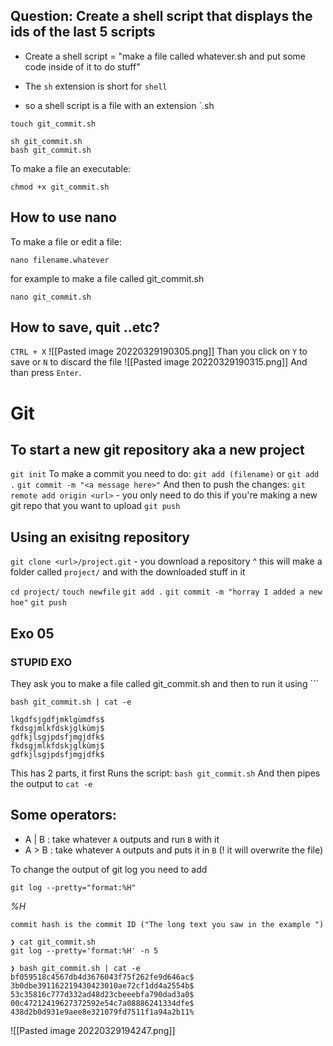 ## Question:  Create a shell script that displays the ids of the last 5 scripts

- Create a shell script = "make a file called whatever.sh and put some code inside of it to do stuff" 

- The `sh` extension is short for `shell`
- so a shell script is a file with an extension `.sh


```
touch git_commit.sh
```


```
sh git_commit.sh
bash git_commit.sh
```

To make a file an executable: 
```
chmod +x git_commit.sh
```



## How to use nano

To make a file or edit a file: 

```
nano filename.whatever
```

for example to make a file called git_commit.sh

```
nano git_commit.sh
```

## How to save, quit ..etc?
`CTRL + X`
![[Pasted image 20220329190305.png]]
Than you click on `Y` to save or `N` to discard the file
![[Pasted image 20220329190315.png]]
And than press `Enter`.


# Git


## To start a new git repository aka a new project
`git init`
To make a commit you need to do:
`git add (filename)` or `git add .` 
`git commit -m "<a message here>"`
And then to push the changes:
`git remote add origin <url>` - you only need to do this if you're making a new git repo that you want to upload
`git push`


## Using an exisitng repository
`git clone <url>/project.git` - you download a repository
^ this will make a folder called `project/` and with the downloaded stuff in it

`cd project/`
`touch newfile`
`git add .`
`git commit -m "horray I added a new hoe"`
`git push`



## Exo 05
### STUPID EXO
They ask you to make a file called git_commit.sh
and then to run it using ```

```
bash git_commit.sh | cat -e

lkgdfsjgdfjmklgùmdfs$
fkdsgjmlkfdskjglkùmj$
gdfkjlsgjpdsfjmgjdfk$
fkdsgjmlkfdskjglkùmj$
gdfkjlsgjpdsfjmgjdfk$
```

This has 2 parts, it first
Runs the script: `bash git_commit.sh`
And then pipes the output to `cat -e`

## Some operators: 
- A | B : take whatever `A` outputs and run `B` with it
- A > B : take whatever `A` outputs and puts it in `B` (! it will overwrite the file)

To change the output of git log you need to add

```
git log --pretty="format:%H"
```

  
[](https://git-scm.com/docs/git-log#Documentation/git-log.txt-emHem)_%H_

    commit hash is the commit ID ("The long text you saw in the example ")

[](https://git-scm.com/docs/git-log#Documentation/git-log.txt-emhem)

```
❯ cat git_commit.sh
git log --pretty='format:%H' -n 5
```

```
❯ bash git_commit.sh | cat -e
bf059518c4567db4d3676043f75f262fe9d646ac$
3b0dbe391162219430423010ae72cf1dd4a2554b$
53c35816c777d332ad48d23cbeeebfa790dad3a0$
00c47212419627372592e54c7a08886241334dfe$
438d2b0d931e9aee8e321079fd7511f1a94a2b11%
```

![[Pasted image 20220329194247.png]]
